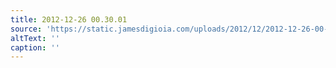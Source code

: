 ```yaml
---
title: 2012-12-26 00.30.01
source: 'https://static.jamesdigioia.com/uploads/2012/12/2012-12-26-00-30-01-scaled.jpg'
altText: ''
caption: ''
---
```


